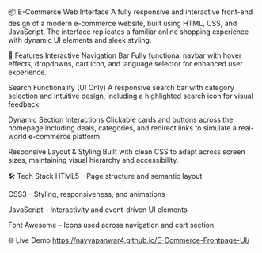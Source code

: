📦 E-Commerce Web Interface
A fully responsive and interactive front-end design of a modern e-commerce website, built using HTML, CSS, and JavaScript. The interface replicates a familiar online shopping experience with dynamic UI elements and sleek styling.

🚀 Features
Interactive Navigation Bar
Fully functional navbar with hover effects, dropdowns, cart icon, and language selector for enhanced user experience.

Search Functionality (UI Only)
A responsive search bar with category selection and intuitive design, including a highlighted search icon for visual feedback.

Dynamic Section Interactions
Clickable cards and buttons across the homepage including deals, categories, and redirect links to simulate a real-world e-commerce platform.

Responsive Layout & Styling
Built with clean CSS to adapt across screen sizes, maintaining visual hierarchy and accessibility.

🛠️ Tech Stack
HTML5 – Page structure and semantic layout

CSS3 – Styling, responsiveness, and animations

JavaScript – Interactivity and event-driven UI elements

Font Awesome – Icons used across navigation and cart section

🌐 Live Demo
https://navyapanwar4.github.io/E-Commerce-Frontpage-UI/
